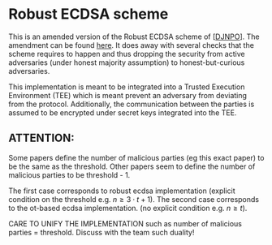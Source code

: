 # Robust ECDSA scheme

This is an amended version of the Robust ECDSA scheme of \[[DJNPO](https://eprint.iacr.org/2020/501.pdf)\].
The amendment can be found [here](https://docs.google.com/document/d/1FGxPg50lVzU3IRlUAlfinLWp6zh5uQqTJBvFXZj288c/edit?tab=t.0). It does away with several checks that the scheme requires to happen and thus dropping the security from active adversaries (under honest majority assumption) to honest-but-curious adversaries.

This implementation is meant to be integrated into a Trusted Execution Environment (TEE) which is meant prevent an adversary from deviating from the protocol. Additionally, the communication between the parties is assumed to be encrypted under secret keys integrated into the TEE.

## ATTENTION:
Some papers define the number of malicious parties (eg this exact paper) to be the same as the threshold.
Other papers seem to define the number of malicious parties to be threshold - 1.

The first case corresponds to robust ecdsa implementation (explicit condition on the threshold e.g. $n \geq 3 \cdot t + 1$).
The second case corresponds to the ot-based ecdsa implementation. (no explicit condition e.g.  $n \geq t$).

CARE TO UNIFY THE IMPLEMENTATION such as number of malicious parties = threshold. Discuss with the team such duality!
